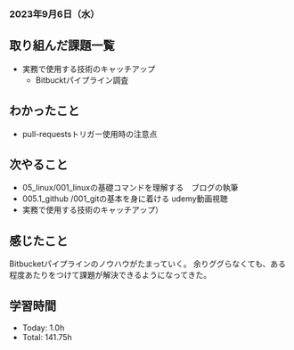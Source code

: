 ### 2023年9月6日（水）

## 取り組んだ課題一覧
- 実務で使用する技術のキャッチアップ
  - Bitbucktパイプライン調査

## わかったこと
- pull-requestsトリガー使用時の注意点
## 次やること
- 05_linux/001_linuxの基礎コマンドを理解する　ブログの執筆
- 005.1_github /001_gitの基本を身に着ける udemy動画視聴
- 実務で使用する技術のキャッチアップ）

## 感じたこと
Bitbucketパイプラインのノウハウがたまっていく。
余りググらなくても、ある程度あたりをつけて課題が解決できるようになってきた。

## 学習時間
- Today: 1.0h
- Total: 141.75h
